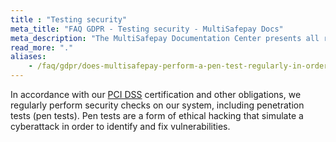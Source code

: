 ```yaml
---
title : "Testing security"
meta_title: "FAQ GDPR - Testing security - MultiSafepay Docs"
meta_description: "The MultiSafepay Documentation Center presents all relevant information about our Plugins and API. You can also find support pages for payment methods, tools and general questions as well as the contact details of our Support and Integration Teams."
read_more: "."
aliases:
    - /faq/gdpr/does-multisafepay-perform-a-pen-test-regularly-in-order-to-test-security-measures
---
```


In accordance with our [PCI DSS](/faq/general/multisafepay-glossary/#payment-card-industry-data-security-standard-pci-dss) certification and other obligations, we regularly perform security checks on our system, including penetration tests (pen tests). Pen tests are a form of ethical hacking that simulate a cyberattack in order to identify and fix vulnerabilities.
